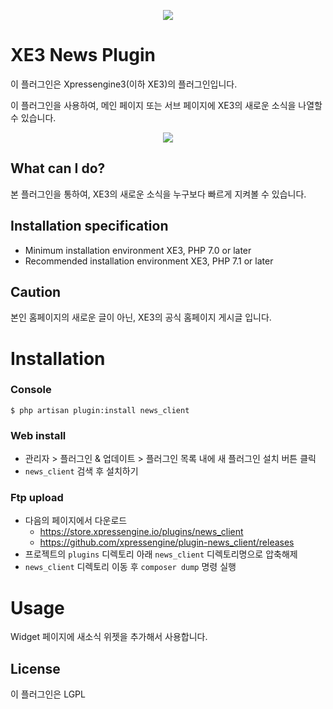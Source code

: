 
<p align="center"> 
  <img src="https://raw.githubusercontent.com/xpressengine/plugin-news_client/master/icon.png">
 </p>

# XE3 News Plugin
이 플러그인은 Xpressengine3(이하 XE3)의 플러그인입니다.

이 플러그인을 사용하여, 메인 페이지 또는 서브 페이지에 XE3의 새로운 소식을 나열할 수 있습니다.

<p align="center"> 
  <img src="https://raw.githubusercontent.com/xpressengine/plugin-news_client/develop/news_preview.PNG">
 </p>
 




## What can I do?

본 플러그인을 통하여, XE3의 새로운 소식을 누구보다 빠르게 지켜볼 수 있습니다.


## Installation specification
* Minimum installation environment
   XE3, PHP 7.0 or later
* Recommended installation environment
   XE3, PHP 7.1 or later

## Caution
본인 홈페이지의 새로운 글이 아닌, XE3의 공식 홈페이지 게시글 입니다.


# Installation
### Console
```
$ php artisan plugin:install news_client
```

### Web install
- 관리자 > 플러그인 & 업데이트 > 플러그인 목록 내에 새 플러그인 설치 버튼 클릭
- `news_client` 검색 후 설치하기

### Ftp upload
- 다음의 페이지에서 다운로드
    * https://store.xpressengine.io/plugins/news_client
    * https://github.com/xpressengine/plugin-news_client/releases
- 프로젝트의 `plugins` 디렉토리 아래 `news_client` 디렉토리명으로 압축해제
- `news_client` 디렉토리 이동 후 `composer dump` 명령 실행

# Usage
Widget 페이지에 새소식 위젯을 추가해서 사용합니다.

## License
이 플러그인은 LGPL

